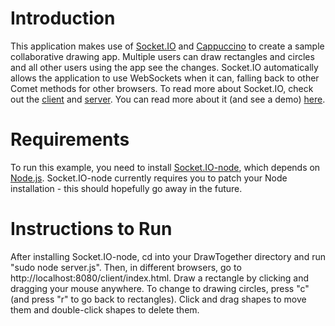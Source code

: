 Introduction
============

This application makes use of [Socket.IO](http://github.com/LearnBoost/Socket.IO) and [Cappuccino](http://github.com/280north/cappuccino) to create a sample collaborative drawing app.  Multiple users can draw rectangles and circles and all other users using the app see the changes.  Socket.IO automatically allows the application to use WebSockets when it can, falling back to other Comet methods for other browsers.  To read more about Socket.IO, check out the [client](http://github.com/LearnBoost/socket.io) and [server](http://github.com/LearnBoost/socket.io-node).  You can read more about it (and see a demo) [here](http://techblog.gomockingbird.com/socket-to-em).

Requirements
============

To run this example, you need to install [Socket.IO-node](http://github.com/LearnBoost/socket.io-node), which depends on [Node.js](http://github.com/ry/node).  Socket.IO-node currently requires you to patch your Node installation - this should hopefully go away in the future.  

Instructions to Run
===================

After installing Socket.IO-node, cd into your DrawTogether directory and run "sudo node server.js".  Then, in different browsers, go to http://localhost:8080/client/index.html.  Draw a rectangle by clicking and dragging your mouse anywhere.  To change to drawing circles, press "c" (and press "r" to go back to rectangles).  Click and drag shapes to move them and double-click shapes to delete them.